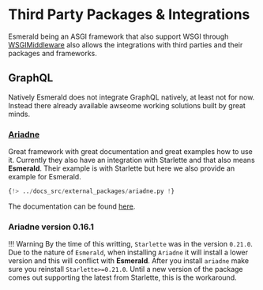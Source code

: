# Third Party Packages & Integrations

Esmerald being an ASGI framework that also support WSGI through [WSGIMiddleware](./wsgi.md) also allows the integrations
with third parties and their packages and frameworks.

## GraphQL

Natively Esmerald does not integrate GraphQL natively, at least not for now. Instead there already available awseome
working solutions built by great minds.

### <a href="https://ariadnegraphql.org/docs/asgi" target="_blank">Ariadne</a>

Great framework with great documentation and great examples how to use it. Currently they also have an integration
with Starlette and that also means **Esmerald**. Their example is with Starlette but here we also provide an example
for Esmerald.

```python
{!> ../docs_src/external_packages/ariadne.py !}
```

The documentation can be found <a href="https://ariadnegraphql.org/docs/intro" target="_blank">here</a>.

### Ariadne version 0.16.1

!!! Warning
    By the time of this writting, `Starlette` was in the version `0.21.0`.
    Due to the nature of `Esmerald`, when installing `Ariadne` it will install a lower version and this will
    conflict with **Esmerald**. After you install `ariadne` make sure you reinstall `Starlette>=0.21.0`.
    Until a new version of the package comes out supporting the latest from Starlette, this is the workaround.

